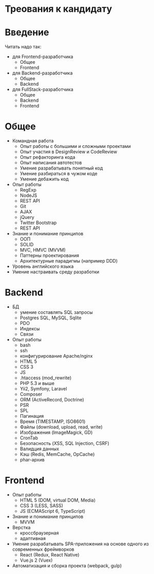 Треования к кандидату
===

# Введение

Читать надо так:

* для Frontend-разработчика
	* Общее
	* Frontend
* для Backend-разработчика
	* Общее
	* Backend
* для FullStack-разработчика
	* Общее
	* Backend
	* Frontend

# Общее

* Командная работа
	* Опыт работы с большими и сложными проектами
	* Опыт участия в DesignReview и CodeReview
	* Опыт рефакторинга кода
	* Опыт написания автотестов
	* Умение разрабатывать понятный код
	* Умение разбираться в чужом коде
	* Умение дебажить код
* Опыт работы
	* RegExp
	* NodeJS
	* REST API
	* Git
	* AJAX
	* jQuery
	* Twitter Bootstrap
	* REST API
* Знание и понимание принципов
	* ООП
	* SOLID
	* MVC, HMVC (MVVM)
	* Паттерны проектирования
	* Архитектурные парадигмы (например DDD)
* Уровень английского языка
* Умение настраивать среду разработки

# Backend

* БД
	* умение составлять SQL запросы
	* Postgres SQL, MySQL, Sqlite
	* PDO
	* Индексы
	* Связи
* Опыт работы
	* bash
	* ssh
	* конфигурирование Apache/nginx
	* HTML 5
	* CSS 3
	* JS
	* .htaccess (mod_rewrite)
	* PHP 5.3 и выше
	* Yii2, Symfony, Laravel
	* Composer
	* ORM (ActiveRecord, Doctrine)
	* PSR
	* SPL
	* Пагинация
	* Время (TIMESTAMP, ISO8601)
	* Файлы (download, upload, read, write)
	* Изображения (ImageMagick, GD)
	* CronTab
    * Безопасность (XSS, SQL Injection, CSRF)
    * Валидция данных
    * Кэш (Redis, MemCache,  OpCache)
    * phar-архив

# Frontend

* Опыт работы
	* HTML 5 (DOM, virtual DOM, Media)
	* CSS 3 (LESS, SASS)
	* JS (ECMAScript 6, TypeScript)
* Знание и понимание принципов
    * MVVM
* Верстка
	* кроссбраузерная
	* адаптивная
* Умение разрабатывать SPA-приложения на основе одного из современных фреймворков
	* React (Redux, React Native)
	* Vue.js 2 (Vuex)
* Автоматизация и сборка проекта (webpack, gulp)
